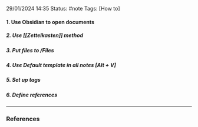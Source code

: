 29/01/2024 14:35
Status: #note
Tags: [How to]

#### 1. Use Obsidian to open documents
##### 2. Use [[Zettelkasten]] method
##### 3. Put files to /Files
##### 4. Use Default template in all notes [Alt + V]
##### 5. Set up tags
##### 6. Define references

---
### References


